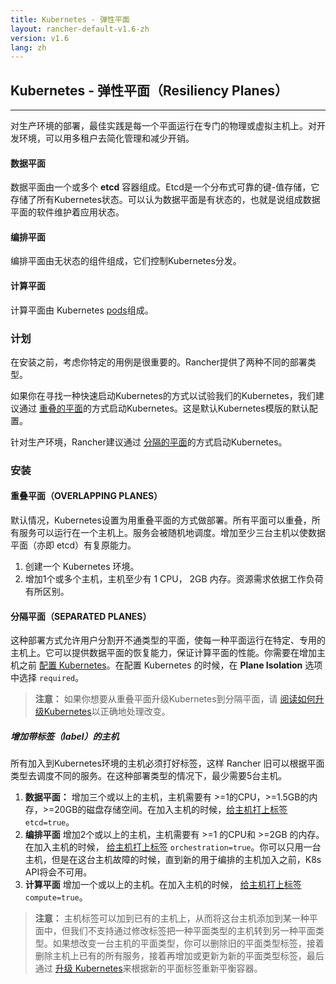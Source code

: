 ```yaml
---
title: Kubernetes - 弹性平面
layout: rancher-default-v1.6-zh
version: v1.6
lang: zh
---
```


## Kubernetes - 弹性平面（Resiliency Planes）
---

对生产环境的部署，最佳实践是每一个平面运行在专门的物理或虚拟主机上。对开发环境，可以用多租户去简化管理和减少开销。

#### 数据平面

数据平面由一个或多个 **etcd** 容器组成。Etcd是一个分布式可靠的键-值存储，它存储了所有Kubernetes状态。可以认为数据平面是有状态的，也就是说组成数据平面的软件维护着应用状态。

#### 编排平面

编排平面由无状态的组件组成，它们控制Kubernetes分发。

#### 计算平面

计算平面由 Kubernetes [pods](https://kubernetes.io/docs/user-guide/pods/)组成。

### 计划

在安装之前，考虑你特定的用例是很重要的。Rancher提供了两种不同的部署类型。

如果你在寻找一种快速启动Kubernetes的方式以试验我们的Kubernetes，我们建议通过 [重叠的平面](#重叠平面overlapping-planes)的方式启动Kubernetes。这是默认Kubernetes模版的默认配置。

针对生产环境，Rancher建议通过 [分隔的平面](#分隔平面separated-planes)的方式启动Kubernetes。

### 安装

#### 重叠平面（OVERLAPPING PLANES）

默认情况，Kubernetes设置为用重叠平面的方式做部署。所有平面可以重叠，所有服务可以运行在一个主机上。服务会被随机地调度。增加至少三台主机以使数据平面（亦即 etcd）有复原能力。

1. 创建一个 Kubernetes 环境。
2. 增加1个或多个主机，主机至少有 1 CPU， 2GB 内存。资源需求依据工作负荷有所区别。

#### 分隔平面（SEPARATED PLANES）

这种部署方式允许用户分割开不通类型的平面，使每一种平面运行在特定、专用的主机上。它可以提供数据平面的恢复能力，保证计算平面的性能。你需要在增加主机之前 [配置 Kubernetes]({{site.baseurl}}/rancher/{{page.version}}/{{page.lang}}/kubernetes/#设置kubernetes)。在配置 Kubernetes 的时候，在 **Plane Isolation** 选项中选择 `required`。

> **注意：** 如果你想要从重叠平面升级Kubernetes到分隔平面，请 [阅读如何升级Kubernetes]({{site.baseurl}}/rancher/{{page.version}}/{{page.lang}}/kubernetes/upgrading/)以正确地处理改变。

##### 增加带标签（label）的主机

所有加入到Kubernetes环境的主机必须打好标签，这样 Rancher 旧可以根据平面类型去调度不同的服务。在这种部署类型的情况下，最少需要5台主机。

1. **数据平面：** 增加三个或以上的主机，主机需要有 >=1的CPU，>=1.5GB的内存，>=20GB的磁盘存储空间。在加入主机的时候，[给主机打上标签]({{site.baseurl}}/rancher/{{page.version}}/{{page.lang}}/hosts/#主机标签) `etcd=true`。
2. **编排平面** 增加2个或以上的主机，主机需要有 >=1 的CPU和 >=2GB 的内存。在加入主机的时候， [给主机打上标签]({{site.baseurl}}/rancher/{{page.version}}/{{page.lang}}/hosts/#主机标签) `orchestration=true`。你可以只用一台主机，但是在这台主机故障的时候，直到新的用于编排的主机加入之前，K8s API将会不可用。
3. **计算平面** 增加一个或以上的主机。在加入主机的时候， [给主机打上标签]({{site.baseurl}}/rancher/{{page.version}}/{{page.lang}}/hosts/#主机标签) `compute=true`。

> **注意：** 主机标签可以加到已有的主机上，从而将这台主机添加到某一种平面中，但我们不支持通过修改标签把一种平面类型的主机转到另一种平面类型。如果想改变一台主机的平面类型，你可以删除旧的平面类型标签，接着删除主机上已有的所有服务，接着再增加或更新为新的平面类型标签，最后通过 [升级 Kubernetes]({{site.baseurl}}/rancher/{{page.version}}/{{page.lang}}/kubernetes/upgrading/)来根据新的平面标签重新平衡容器。
